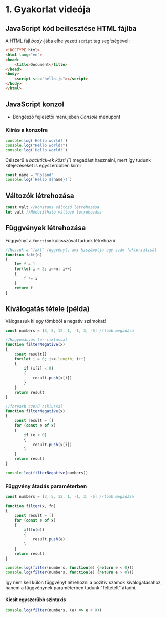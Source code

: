 # 1. Gyakorlat videója
## JavaScript kód beillesztése HTML fájlba
A HTML fájl *body*-jába elhelyezett ```script``` tag segítségével:
```html
<!DOCTYPE html>
<html lang="en">
<head>
    <title>Document</title>
</head>
<body>
    <script src="hello.js"></script>
</body>
</html>
```
## JavaScript konzol
- Böngésző fejlesztői menüjében *Console* menüpont

### Kiírás a konzolra
```js
console.log('Hello world!')
console.log("Hello world!")
console.log(`Hello world!`)
```
Célszerű a *backtick-ek közti (`)* megadást használni, mert így tudunk kifejezéseket is egyszerűbben kiírni
```js
const name = "Roland"
console.log(`Hello ${name}!`)
```

## Változók létrehozása
```js
const valt //Konstans változó létrehozása
let valt //Módosítható változó létrehozása
```

## Függvények létrehozása
Függvényt a `function` kulcsszóval tudunk létrehozni
```js
//Hozzuk a "fakt" függvényt, ami kiszámolja egy szám faktoriálisát
function fakt(n)
{
    let f = 1
    for(let i = 2; i<=n; i++)
    {
        f *= i
    }
    return f
}
```

## Kiválogatás tétele (példa)
Válogassuk ki egy tömbből a negatív számokat!
```js
const numbers = [3, 5, 12, 1, -1, 3, -6] //tömb megadása

//Hagyományos for ciklussal
function filterNegative(x)
{
    const result[]
    for(let i = 0; i<x.length; i++)
    {
        if (x[i] < 0)
        {
            result.push(x[i])
        }
    }
    return result
}

//foreach szerű ciklussal
function filterNegative(x)
{
    const result = []
    for (const e of x)
    {
        if (e < 0)
        {
            result.push(x[i])
        }
    }
    return result
}

console.log(filterNegative(numbers))
```

### Függvény átadás paraméterben
```js
const numbers = [3, 5, 12, 1, -1, 3, -6] //tömb megadása

function filter(x, fn)
{
    const result = []
    for (const e of x)
    {
        if(fn(e))
        {
            result.push(e)
        }
    }
    return result
}

console.log(filter(numbers, function(e) {return e < 0}))
console.log(filter(numbers, function(e) {return e > 0}))
```
Így nem kell külön függvényt létrehozni a pozitív számok kiválogatásához, hanem a függvénynek paraméterben tudunk "feltételt" átadni.
#### Kicsit egyszerűbb szintaxis
```js
console.log(filter(numbers, (e) => e < 0))
```